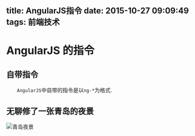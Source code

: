 title: AngularJS指令
date: 2015-10-27 09:09:49
tags: 前端技术
---
# AngularJS 的指令

## 自带指令

　　`AngularJS`中自带的指令是以`ng-*`为格式.

## 无聊修了一张青岛的夜景

![青岛夜景](http://7xnuga.com1.z0.glb.clouddn.com/青岛夜景.jpg)

